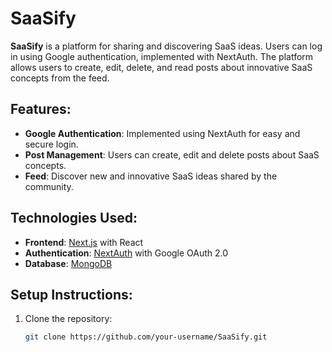 # SaaSify

**SaaSify** is a platform for sharing and discovering SaaS ideas. Users can log in using Google authentication, implemented with NextAuth. The platform allows users to create, edit, delete, and read posts about innovative SaaS concepts from the feed.

## Features:
- **Google Authentication**: Implemented using NextAuth for easy and secure login.
- **Post Management**: Users can create, edit and delete posts about SaaS concepts.
- **Feed**: Discover new and innovative SaaS ideas shared by the community.

## Technologies Used:
- **Frontend**: [Next.js](https://nextjs.org/) with React
- **Authentication**: [NextAuth](https://next-auth.js.org/) with Google OAuth 2.0
- **Database**: [MongoDB](https://www.mongodb.com/)

## Setup Instructions:
1. Clone the repository:
   ```bash
   git clone https://github.com/your-username/SaaSify.git
